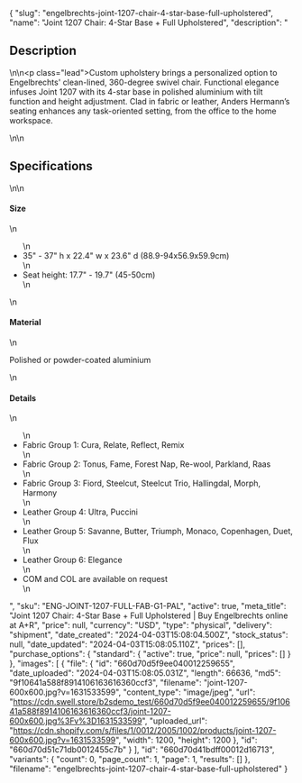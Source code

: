 {
  "slug": "engelbrechts-joint-1207-chair-4-star-base-full-upholstered",
  "name": "Joint 1207 Chair: 4-Star Base + Full Upholstered",
  "description": "<h2>Description</h2>\n<!-- split -->\n<p class=\"lead\">Custom upholstery brings a personalized option to Engelbrechts' clean-lined, 360-degree swivel chair. Functional elegance infuses Joint 1207 with its 4-star base in polished aluminium with tilt function and height adjustment. Clad in fabric or leather, Anders Hermann’s seating enhances any task-oriented setting, from the office to the home workspace. </p>\n<!-- split -->\n<h2>Specifications</h2>\n<!-- split -->\n<h4>Size</h4>\n<ul>\n<li>35\" - 37\" h x 22.4\" w x 23.6\" d (88.9-94x56.9x59.9cm)</li>\n<li>Seat height: 17.7\" - 19.7\" (45-50cm)</li>\n</ul>\n<h4>Material</h4>\n<p>Polished or powder-coated aluminium</p>\n<h4>Details</h4>\n<ul>\n<li>Fabric Group 1: Cura, Relate, Reflect, Remix</li>\n<li>Fabric Group 2: Tonus, Fame, Forest Nap, Re-wool, Parkland, Raas</li>\n<li>Fabric Group 3: Fiord, Steelcut, Steelcut Trio, Hallingdal, Morph, Harmony</li>\n<li>Leather Group 4: Ultra, Puccini</li>\n<li>Leather Group 5: Savanne, Butter, Triumph, Monaco, Copenhagen, Duet, Flux</li>\n<li>Leather Group 6: Elegance</li>\n<li>COM and COL are available on request</li>\n</ul>",
  "sku": "ENG-JOINT-1207-FULL-FAB-G1-PAL",
  "active": true,
  "meta_title": "Joint 1207 Chair: 4-Star Base + Full Upholstered | Buy Engelbrechts online at A+R",
  "price": null,
  "currency": "USD",
  "type": "physical",
  "delivery": "shipment",
  "date_created": "2024-04-03T15:08:04.500Z",
  "stock_status": null,
  "date_updated": "2024-04-03T15:08:05.110Z",
  "prices": [],
  "purchase_options": {
    "standard": {
      "active": true,
      "price": null,
      "prices": []
    }
  },
  "images": [
    {
      "file": {
        "id": "660d70d5f9ee040012259655",
        "date_uploaded": "2024-04-03T15:08:05.031Z",
        "length": 66636,
        "md5": "9f10641a588f8914106163616360ccf3",
        "filename": "joint-1207-600x600.jpg?v=1631533599",
        "content_type": "image/jpeg",
        "url": "https://cdn.swell.store/b2sdemo_test/660d70d5f9ee040012259655/9f10641a588f8914106163616360ccf3/joint-1207-600x600.jpg%3Fv%3D1631533599",
        "uploaded_url": "https://cdn.shopify.com/s/files/1/0012/2005/1002/products/joint-1207-600x600.jpg?v=1631533599",
        "width": 1200,
        "height": 1200
      },
      "id": "660d70d51c71db0012455c7b"
    }
  ],
  "id": "660d70d41bdff00012d16713",
  "variants": {
    "count": 0,
    "page_count": 1,
    "page": 1,
    "results": []
  },
  "filename": "engelbrechts-joint-1207-chair-4-star-base-full-upholstered"
}